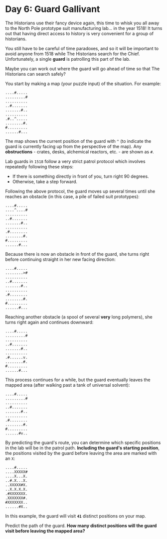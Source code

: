 # Day 6: Guard Gallivant 
The Historians use their fancy device again, this time to whisk you all 
away to the North Pole prototype suit manufacturing lab... in the year 1518! 
It turns out that having direct access to history is very convenient 
for a group of historians.

You still have to be careful of time paradoxes, and so it will be important
to avoid anyone from 1518 while The Historians search for the Chief. 
Unfortunately, a single **guard** is patrolling this part of the lab.

Maybe you can work out where the guard will go ahead of time 
so that The Historians can search safely?

You start by making a map (your puzzle input) of the situation. For example:

```
....#.....
.........#
..........
..#.......
.......#..
..........
.#..^.....
........#.
#.........
......#...
```

The map shows the current position of the guard with `^` (to indicate the guard
is currently facing up from the perspective of the map). Any **obstructions** - 
crates, desks, alchemical reactors, etc. - are shown as `#`.

Lab guards in `1518` follow a very strict patrol protocol which involves 
repeatedly following these steps:

- If there is something directly in front of you, turn right 90 degrees.
- Otherwise, take a step forward.

Following the above protocol, the guard moves up several times until 
she reaches an obstacle (in this case, a pile of failed suit prototypes):

```
....#.....
....^....#
..........
..#.......
.......#..
..........
.#........
........#.
#.........
......#...
```

Because there is now an obstacle in front of the guard, 
she turns right before continuing straight in her new facing direction:

```
....#.....
........>#
..........
..#.......
.......#..
..........
.#........
........#.
#.........
......#...
```

Reaching another obstacle (a spool of several **very** long polymers), she turns right 
again and continues downward:

```
....#.....
.........#
..........
..#.......
.......#..
..........
.#......v.
........#.
#.........
......#...
```

This process continues for a while, but the guard eventually leaves the mapped area 
(after walking past a tank of universal solvent):

```
....#.....
.........#
..........
..#.......
.......#..
..........
.#........
........#.
#.........
......#v..
```

By predicting the guard's route, you can determine which specific positions 
in the lab will be in the patrol path. **Including the guard's starting position**, 
the positions visited by the guard before leaving the area are marked with an `X`:

```
....#.....
....XXXXX#
....X...X.
..#.X...X.
..XXXXX#X.
..X.X.X.X.
.#XXXXXXX.
.XXXXXXX#.
#XXXXXXX..
......#X..
```

In this example, the guard will visit **`41`** distinct positions on your map.

Predict the path of the guard. **How many distinct positions will the guard 
visit before leaving the mapped area?**